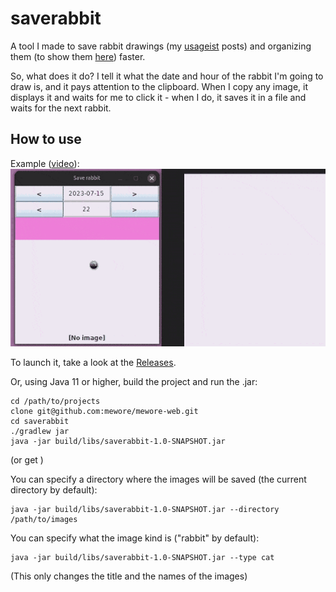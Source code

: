 # saverabbit

A tool I made to save rabbit drawings (my [usageist](https://twitter.com/usageist) posts) and organizing them (to show
them [here](https://www.mewore.moe/rabbits)) faster.

So, what does it do? I tell it what the date and hour of the rabbit I'm going to draw is, and it pays attention to the
clipboard. When I copy any image, it displays it and waits for me to click it - when I do, it saves it in a file and
waits for the next rabbit.

## How to use

Example ([video](/screenshots/saverabbit.webm?raw=true)):
[![SaveRabbit GIF](/screenshots/saverabbit.gif?raw=true)](/screenshots/saverabbit.webm?raw=true)

To launch it, take a look at the [Releases](https://github.com/mewore/saverabbit/releases).

Or, using Java 11 or higher, build the project and run the .jar:
```shell
cd /path/to/projects
clone git@github.com:mewore/mewore-web.git
cd saverabbit
./gradlew jar
java -jar build/libs/saverabbit-1.0-SNAPSHOT.jar
```
(or get )

You can specify a directory where the images will be saved (the current directory by default):
```shell
java -jar build/libs/saverabbit-1.0-SNAPSHOT.jar --directory /path/to/images
```

You can specify what the image kind is ("rabbit" by default):
```shell
java -jar build/libs/saverabbit-1.0-SNAPSHOT.jar --type cat
```
(This only changes the title and the names of the images)
